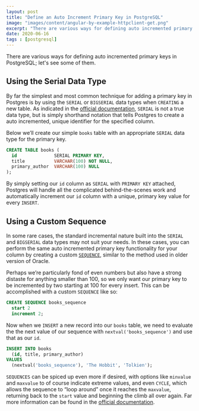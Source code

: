 ```yaml
---
layout: post
title: "Define an Auto Increment Primary Key in PostgreSQL"
image: "images/content/angular-by-example-httpclient-get.png"
excerpt: "There are various ways for defining auto incremented primary keys in PostgreSQL; let's see some of them." 
date: 2020-06-16
tags : [postgresql]
--- 
```


There are various ways for defining auto incremented primary keys in PostgreSQL; let's see some of them.

## Using the Serial Data Type

By far the simplest and most common technique for adding a primary key in Postgres is by using the  `SERIAL`  or  `BIGSERIAL`  data types when  `CREATING`  a new table. As indicated in the  [official documentation](https://www.postgresql.org/docs/8.1/datatype.html#DATATYPE-SERIAL),  `SERIAL`  is not a true data type, but is simply shorthand notation that tells Postgres to create a auto incremented, unique identifier for the specified column.

Below we’ll create our simple  `books`  table with an appropriate  `SERIAL`  data type for the primary key.

```sql
CREATE TABLE books (
  id              SERIAL PRIMARY KEY,
  title           VARCHAR(100) NOT NULL,
  primary_author  VARCHAR(100) NULL
);

```

By simply setting our  `id`  column as  `SERIAL`  with  `PRIMARY KEY`  attached, Postgres will handle all the complicated behind-the-scenes work and automatically increment our  `id`  column with a unique, primary key value for every  `INSERT`.

## Using a Custom Sequence

In some rare cases, the standard incremental nature built into the  `SERIAL`  and  `BIGSERIAL`  data types may not suit your needs. In these cases, you can perform the same auto incremented primary key functionality for your column by creating a custom  [`SEQUENCE`](https://www.postgresql.org/docs/8.1/sql-createsequence.html), similar to the method used in older version of Oracle.

Perhaps we’re particularly fond of even numbers but also have a strong distaste for anything smaller than 100, so we only want our primary key to be incremented by two starting at 100 for every insert. This can be accomplished with a custom  `SEQUENCE`  like so:

```sql
CREATE SEQUENCE books_sequence
  start 2
  increment 2;

```

Now when we  `INSERT`  a new record into our  `books`  table, we need to evaluate the the next value of our sequence with  `nextval('books_sequence')`  and use that as our  `id`.

```sql
INSERT INTO books
  (id, title, primary_author)
VALUES
  (nextval('books_sequence'), 'The Hobbit', 'Tolkien');
```

`SEQUENCES`  can be spiced up even more if desired, with options like  `minvalue`  and  `maxvalue`  to of course indicate extreme values, and even  `CYCLE`, which allows the sequence to “loop around” once it reaches the  `maxvalue`, returning back to the  `start`  value and beginning the climb all over again. Far more information can be found in the  [official documentation](https://www.postgresql.org/docs/8.1/sql-createsequence.html).